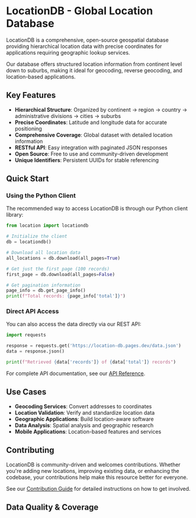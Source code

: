 # LocationDB - Global Location Database

LocationDB is a comprehensive, open-source geospatial database providing hierarchical location data with precise coordinates for applications requiring geographic lookup services.

Our database offers structured location information from continent level down to suburbs, making it ideal for geocoding, reverse geocoding, and location-based applications.

## Key Features

- **Hierarchical Structure**: Organized by continent → region → country → administrative divisions → cities → suburbs
- **Precise Coordinates**: Latitude and longitude data for accurate positioning
- **Comprehensive Coverage**: Global dataset with detailed location information
- **RESTful API**: Easy integration with paginated JSON responses
- **Open Source**: Free to use and community-driven development
- **Unique Identifiers**: Persistent UUIDs for stable referencing

## Quick Start

### Using the Python Client

The recommended way to access LocationDB is through our Python client library:

```python
from location import locationdb

# Initialize the client
db = locationdb()

# Download all location data
all_locations = db.download(all_pages=True)

# Get just the first page (100 records)
first_page = db.download(all_pages=False)

# Get pagination information
page_info = db.get_page_info()
print(f"Total records: {page_info['total']}")
```

### Direct API Access

You can also access the data directly via our REST API:

```python
import requests

response = requests.get('https://location-db.pages.dev/data.json')
data = response.json()

print(f"Retrieved {data['records']} of {data['total']} records")
```

For complete API documentation, see our [API Reference](api.md).

## Use Cases

- **Geocoding Services**: Convert addresses to coordinates
- **Location Validation**: Verify and standardize location data
- **Geographic Applications**: Build location-aware software
- **Data Analysis**: Spatial analysis and geographic research
- **Mobile Applications**: Location-based features and services

## Contributing

LocationDB is community-driven and welcomes contributions. Whether you're adding new locations, improving existing data, or enhancing the codebase, your contributions help make this resource better for everyone.

See our [Contribution Guide](contribute.md) for detailed instructions on how to get involved.

## Data Quality & Coverage
